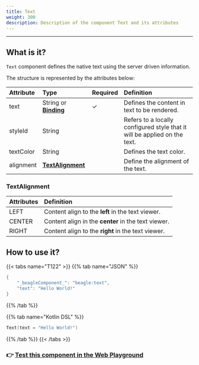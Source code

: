 ```yaml
---
title: Text
weight: 300
description: Description of the component Text and its attributes
---
```


---

## What is it?

`Text` component defines the native text using the server driven information. 

The structure is represented by the attributes below:

| Attribute | Type | Required | Definition |
| :--- | :--- | :--- | :--- |
| text | String or [**Binding**](https://docs.usebeagle.io/v/v1.0-en/api/context#bindings) |   ✓ | Defines the content in text to be rendered. |
| styleId | String |  | Refers to a locally configured style that it will be applied on the text. |
| textColor | String |  | Defines the text color.  |
| alignment | [**TextAlignment**](text.md#textalignment) |  | Define the alignment of the text. |

### TextAlignment

| At**tributes** | Definition |
| :--- | :--- |
| LEFT | Content align to the **left** in the text viewer. |
| CENTER | Content align in the **center** in the text viewer. |
| RIGHT | Content align to the **right** in the text viewer. |

## How to use it?

{{< tabs name="T122" >}}
{{% tab name="JSON" %}}
```kotlin
{
    "_beagleComponent_": "beagle:text",
    "text": "Hello World!"
}
```
{{% /tab %}}

{{% tab name="Kotlin DSL" %}}
```kotlin
Text(text = "Hello World!")
```
{{% /tab %}}
{{< /tabs >}}

### 👉 [Test this component in the Web Playground](https://beagle-playground.netlify.app/#/cloud/cac8ecb56fcf490d9e09ab7adc322f55/text.json)
